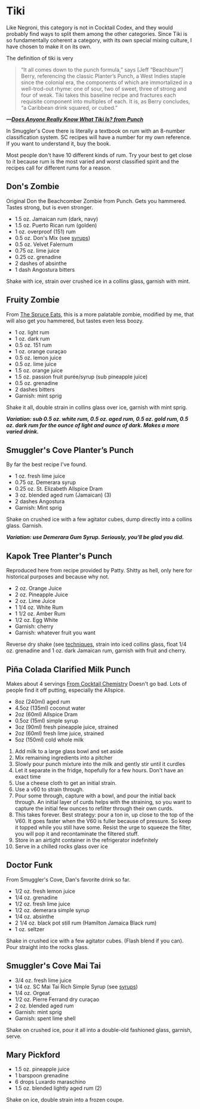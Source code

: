 # Tiki

Like Negroni, this category is not in Cocktail Codex, and they would probably
find ways to split them among the other categories. Since Tiki is so
fundamentally coherent a category, with its own special mixing culture, I have
chosen to make it on its own.

The definition of tiki is very 

> “It all comes down to the punch formula,” says [Jeff “Beachbum”] Berry,
> referencing the classic Planter’s Punch, a West Indies staple since the
> colonial era, the components of which are immortalized in a well-trod-out
> rhyme: one of sour, two of sweet, three of strong and four of weak. Tiki takes
> this baseline recipe and fractures each requisite component into multiples of
> each. It is, as Berry concludes, “a Caribbean drink squared, or cubed.”

***—[Does Anyone Really Know What Tiki Is? from Punch](https://punchdrink.com/articles/does-anyone-know-modern-tiki-cocktail-history/)***

In Smuggler's Cove there is literally a textbook on rum with an 8-number
classification system. SC recipes will have a number for my own reference. If
you want to understand it, buy the book.

Most people don't have 10 different kinds of rum. Try your best to get close to
it because rum is the most varied and worst classified spirit and the recipes
call for different rums for a reason.


## Don's Zombie
Original Don the Beachcomber Zombie from Punch. Gets you hammered. Tastes
strong, but is even stronger.

- 1.5 oz. Jamaican rum (dark, navy)
- 1.5 oz. Puerto Rican rum (golden)
- 1 oz. overproof (151) rum
- 0.5 oz. Don's Mix (see [syrups](syrups.md))
- 0.5 oz. Velvet Falernum
- 0.75 oz. lime juice
- 0.25 oz. grenadine
- 2 dashes of absinthe
- 1 dash Angostura bitters

Shake with ice, strain over crushed ice in a collins glass, garnish with mint.


## Fruity Zombie
From [The Spruce Eats](https://www.thespruceeats.com/zombie-cocktail-recipe-761643), this is a more palatable zombie, modified by me, that will
also get you hammered, but tastes even less boozy.

- 1 oz. light rum
- 1 oz. dark rum
- 0.5 oz. 151 rum
- 1 oz. orange curaçao
- 0.5 oz. lemon juice
- 0.5 oz. lime juice
- 1.5 oz. orange juice
- 1.5 oz. passion fruit purée/syrup (sub pineapple juice)
- 0.5 oz. grenadine
- 2 dashes bitters
- Garnish: mint sprig

Shake it all, double strain in collins glass over ice, garnish with mint sprig.

***Variation: sub 0.5 oz. white rum, 0.5 oz. aged rum, 0.5 oz. gold rum, 0.5 oz.
dark rum for the ounce of light and ounce of dark. Makes a more varied drink.***


## Smuggler's Cove Planter’s Punch
By far the best recipe I've found.

- 1 oz. fresh lime juice
- 0.75 oz. Demerara syrup
- 0.25 oz. St. Elizabeth Allspice Dram
- 3 oz. blended aged rum (Jamaican) (3)
- 2 dashes Angostura
- Garnish: Mint sprig

Shake on crushed ice with a few agitator cubes, dump directly into a collins
glass. Garnish.

***Variation: use Demerara Gum Syrup. Seriously, you'll be glad you did.***


## Kapok Tree Planter's Punch
Reproduced here from recipe provided by Patty. Shitty as hell, only here for
historical purposes and because why not.

- 2 oz. Orange Juice
- 2 oz. Pineapple Juice
- 2 oz. Lime Juice
- 1 1/4 oz. White Rum
- 1 1/2 oz. Amber Rum
- 1/2 oz. Egg White 
- Garnish: cherry
- Garnish: whatever fruit you want

Reverse dry shake (see [techniques](techniques.md), strain into iced collins
glass, float 1/4 oz. grenadine and 1 oz. dark Jamaican rum, garnish with fruit
and cherry.


## Piña Colada Clarified Milk Punch 
Makes about 4 servings
[From Cocktail Chemistry](https://youtu.be/ZSBzzPvLk6c)
Doesn't go bad. Lots of people find it off putting, especially the Allspice.


- 8oz (240ml) aged rum
- 4.5oz (135ml) coconut water
- 2oz (60ml) Allspice Dram
- 0.5oz (15ml) simple syrup
- 3oz (90ml) fresh pineapple juice, strained
- 2oz (60ml) fresh lime juice, strained
- 5oz (150ml) cold whole milk

1. Add milk to a large glass bowl and set aside
2. Mix remaining ingredients into a pitcher
3. Slowly pour punch mixture into the milk and gently stir until it curdles
4. Let it separate in the fridge, hopefully for a few hours. Don't have an exact
   time
5. Use a cheese cloth to get an initial strain.
6. Use a v60 to strain through.
7. Pour some through, capture with a bowl, and pour the initial back through. An
   initial layer of curds helps with the straining, so you want to capture the
   initial few ounces to refilter through their own curds.
8. This takes forever. Best strategy: pour a ton in, up close to the top of the
   V60. It goes faster when the V60 is fuller because of pressure. So keep it
   topped while you still have some. Resist the urge to squeeze the filter, you
   will pop it and recontaminate the filtered stuff.
9. Store in an airtight container in the refrigerator indefinitely
10. Serve in a chilled rocks glass over ice


## Doctor Funk
From Smuggler's Cove, Dan's favorite drink so far.

- 1/2 oz. fresh lemon juice
- 1/4 oz. grenadine
- 1/2 oz. fresh lime juice
- 1/2 oz. demerara simple syrup
- 1/4 oz. absinthe
- 2 1/4 oz. black pot still rum (Hamilton Jamaica Black rum)
- 1 oz. seltzer

Shake in crushed ice with a few agitator cubes. (Flash blend if you can). Pour
straight into the rocks glass.


## Smuggler's Cove Mai Tai

- 3/4 oz. fresh lime juice
- 1/4 oz. SC Mai Tai Rich Simple Syrup (see [syrups](syrups.md))
- 1/4 oz. Orgeat
- 1/2 oz. Pierre Ferrand dry curaçao
- 2 oz. blended aged rum
- Garnish: mint sprig
- Garnish: spent lime shell

Shake on crushed ice, pour it all into a double-old fashioned glass, garnish,
serve.

## Mary Pickford

- 1.5 oz. pineapple juice
- 1 barspoon grenadine
- 6 drops Luxardo maraschino
- 1.5 oz. blended lightly aged rum (2)

Shake on ice, double strain into a frozen coupe.
